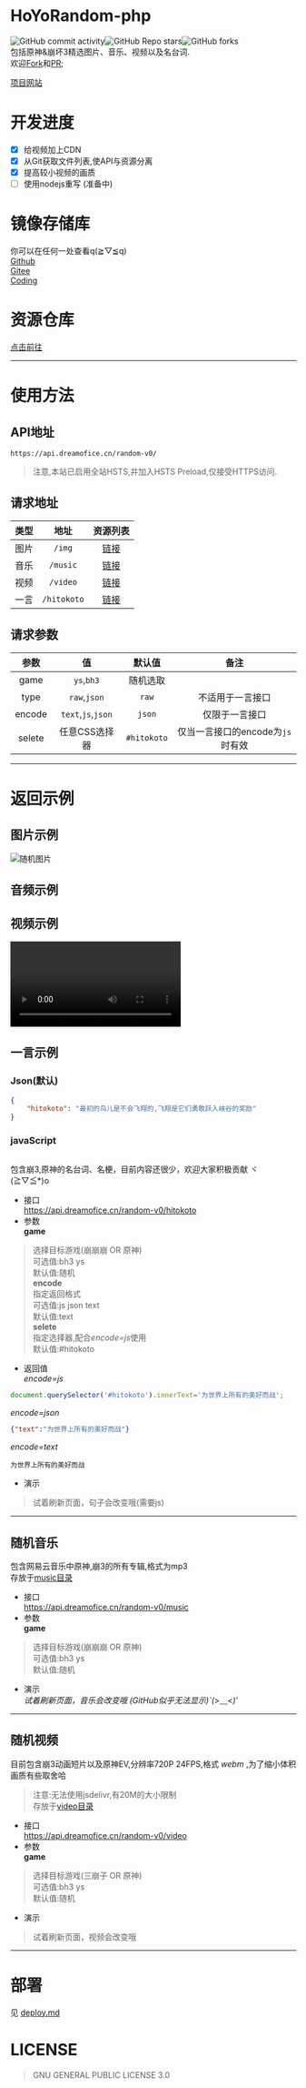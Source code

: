 # HoYoRandom-php  
  
![GitHub commit activity](https://img.shields.io/github/commit-activity/m/dreamofice/HoYoRandom-php)![GitHub Repo stars](https://img.shields.io/github/stars/dreamofice/HoYoRandom-php)![GitHub forks](https://img.shields.io/github/forks/dreamofice/HoYoRandom-php)  
包括原神&崩坏3精选图片、音乐、视频以及名台词.  
欢迎[Fork](https://github.com/DreamOfIce/HoYoRandom-php/fork)和[PR](https://github.com/DreamOfIce/HoYoRandom-php/pulls);  
  
[项目网站](https://www.dreamofice.cn/project/HoYoRandom/)  
  
# 开发进度  
*   [x] 给视频加上CDN  
*   [x] 从Git获取文件列表,使API与资源分离  
*   [x] 提高较小视频的画质  
*   [ ] 使用nodejs重写 (准备中)  
  
# 镜像存储库  
  
你可以在任何一处查看q(≧▽≦q)  
[Github](https://github.com/DreamOfIce/HoYoRandom-php)  
[Gitee](https://gitee.com/DreamOfIce/HoYoRandom-php)  
[Coding](https://dreamofice.coding.net/public/public/HoYoRandom-PHP/git/files)  
# 资源仓库  
[点击前往](https://github.com/DreamOfIce/HoYoRandomResources) 

-------

# 使用方法 

## API地址
`https://api.dreamofice.cn/random-v0/`  
> 注意,本站已启用全站HSTS,并加入HSTS Preload,仅接受HTTPS访问.  

## 请求地址  
| 类型  |    地址     |                                    资源列表                                    |
| :---: | :---------: | :----------------------------------------------------------------------------: |
| 图片  |   `/img`    |   [链接](https://github.com/DreamOfIce/HoYoRandomResources/tree/master/img/)   |
| 音乐  |  `/music`   |  [链接](https://github.com/DreamOfIce/HoYoRandomResources/tree/master/music)   |
| 视频  |  `/video`   |  [链接](https://github.com/DreamOfIce/HoYoRandomResources/tree/master/video)   |
| 一言  | `/hitokoto` | [链接](https://github.com/DreamOfIce/HoYoRandomResources/tree/master/hitokoto) |

## 请求参数  
|  参数  |         值         |   默认值    |               备注               |
| :----: | :----------------: | :---------: | :------------------------------: |
|  game  |     `ys`,`bh3`     |  随机选取   |                                  |
|  type  |    `raw`,`json`    |    `raw`    |         不适用于一言接口         |
| encode | `text`,`js`,`json` |   `json`    |          仅限于一言接口          |
| selete |   任意CSS选择器    | `#hitokoto` | 仅当一言接口的encode为`js`时有效 |

-------

# 返回示例  

## 图片示例  
![随机图片](https://api.dreamofice.cn/random-v0/img "这是随机的哦")  
  
## 音频示例
<audio src="https://api.dreamofice.cn/random-v0/music">似乎不支持预览(っ °Д °;)っ </audio>  

## 视频示例
<video src="https://api.dreamofice.cn/random-v0/video">似乎不支持预览(っ °Д °;)っ </video>  

## 一言示例 

### Json(默认)
````json
{
    "hitokoto": "最初的鸟儿是不会飞翔的,飞翔是它们勇敢跃入峡谷的奖励"
}
````

### javaScript
````js

````
包含崩3,原神的名台词、名梗，目前内容还很少，欢迎大家积极贡献  ヾ(≧▽≦*)o  
  
*   接口  
    https://api.dreamofice.cn/random-v0/hitokoto  
*   参数  
    **game**  
  
> 选择目标游戏(崩崩崩 OR 原神)  
> 可选值:bh3 ys  
> 默认值:随机  
> **encode**  
> 指定返回格式  
> 可选值:js json text  
> 默认值:text  
> **selete**  
> 指定选择器,配合*encode=js*使用  
> 默认值:#hitokoto  
  
*   返回值  
    *encode=js*  
  
```javascript  
document.querySelector('#hitokoto').innerText='为世界上所有的美好而战';  
```  
  
*encode=json*  
  
```json  
{"text":"为世界上所有的美好而战"}  
```  
  
*encode=text*  
  
    为世界上所有的美好而战  
  
*   演示  
  
> 试着刷新页面，句子会改变哦(需要js)  
  
***  
  
## 随机音乐  
  
包含网易云音乐中原神,崩3的所有专辑,格式为mp3  
存放于[music目录](/music)  
  
*   接口  
    https://api.dreamofice.cn/random-v0/music  
*   参数  
    **game**  
  
> 选择目标游戏(崩崩崩 OR 原神)  
> 可选值:bh3 ys  
> 默认值:随机  
  
*   演示  
    *试着刷新页面，音乐会改变哦 (GitHub似乎无法显示)`(*>﹏<*)′*  
  
 
  
***  
  
## 随机视频  
  
目前包含崩3动画短片以及原神EV,分辨率720P 24FPS,格式 *webm* ,为了缩小体积画质有些取舍哈  
  
> 注意:无法使用jsdelivr,有20M的大小限制  
> 存放于[video目录](/video)  
  
*   接口  
    https://api.dreamofice.cn/random-v0/video  
*   参数  
    **game**  
  
> 选择目标游戏(三崩子 OR 原神)  
> 可选值:bh3 ys  
> 默认值:随机  
  
*   演示  
  
> 试着刷新页面，视频会改变哦  
  
***  
  
# 部署  
见 [deploy.md](deploy.md)
  
# LICENSE  
  
> GNU GENERAL PUBLIC LICENSE 3.0  
